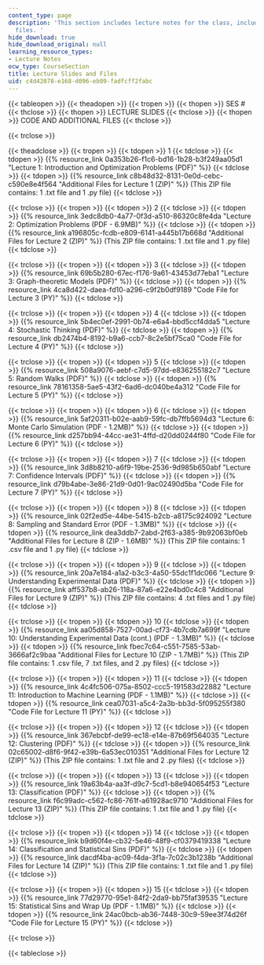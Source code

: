 ```yaml
---
content_type: page
description: 'This section includes lecture notes for the class, including associated
  files. '
hide_download: true
hide_download_original: null
learning_resource_types:
- Lecture Notes
ocw_type: CourseSection
title: Lecture Slides and Files
uid: c4d42078-e168-d096-eb09-fadfcff2fabc
---
```


{{< tableopen >}}
{{< theadopen >}}
{{< tropen >}}
{{< thopen >}}
SES #
{{< thclose >}}
{{< thopen >}}
LECTURE SLIDES
{{< thclose >}}
{{< thopen >}}
CODE AND ADDITIONAL FILES
{{< thclose >}}

{{< trclose >}}

{{< theadclose >}}
{{< tropen >}}
{{< tdopen >}}
1
{{< tdclose >}}
{{< tdopen >}}
{{% resource_link 0a353b26-f1c6-bd16-1b28-b3f249aa05d1 "Lecture 1: Introduction and Optimization Problems (PDF)" %}}
{{< tdclose >}}
{{< tdopen >}}
{{% resource_link c8b48d32-8131-0e0d-cebc-c590e8e4f564 "Additional Files for Lecture 1 (ZIP)" %}} (This ZIP file contains: 1 .txt file and 1 .py file)
{{< tdclose >}}

{{< trclose >}}
{{< tropen >}}
{{< tdopen >}}
2
{{< tdclose >}}
{{< tdopen >}}
{{% resource_link 3edc8db0-4a77-0f3d-a510-86320c8fe4da "Lecture 2: Optimization Problems (PDF - 6.9MB)" %}}
{{< tdclose >}}
{{< tdopen >}}
{{% resource_link a196805c-fcdb-e809-6141-a445b17b668d "Additional Files for Lecture 2 (ZIP)" %}} (This ZIP file contains: 1 .txt file and 1 .py file)
{{< tdclose >}}

{{< trclose >}}
{{< tropen >}}
{{< tdopen >}}
3
{{< tdclose >}}
{{< tdopen >}}
{{% resource_link 69b5b280-67ec-f176-9a61-43453d77eba1 "Lecture 3: Graph-theoretic Models (PDF)" %}}
{{< tdclose >}}
{{< tdopen >}}
{{% resource_link 4ca8d422-daea-fd10-a296-c9f2b0df9189 "Code File for Lecture 3 (PY)" %}}
{{< tdclose >}}

{{< trclose >}}
{{< tropen >}}
{{< tdopen >}}
4
{{< tdclose >}}
{{< tdopen >}}
{{% resource_link 5b4ec0ef-2991-0b74-e6a4-bbd5ccf4dda5 "Lecture 4: Stochastic Thinking (PDF)" %}}
{{< tdclose >}}
{{< tdopen >}}
{{% resource_link db2474b4-8192-b9a6-ccb7-8c2e5bf75ca0 "Code File for Lecture 4 (PY)" %}}
{{< tdclose >}}

{{< trclose >}}
{{< tropen >}}
{{< tdopen >}}
5
{{< tdclose >}}
{{< tdopen >}}
{{% resource_link 508a9076-aebf-c7d5-97dd-e836255182c7 "Lecture 5: Random Walks (PDF)" %}}
{{< tdclose >}}
{{< tdopen >}}
{{% resource_link 78161358-5ae5-43f2-6ad6-dc040be4a312 "Code File for Lecture 5 (PY)" %}}
{{< tdclose >}}

{{< trclose >}}
{{< tropen >}}
{{< tdopen >}}
6
{{< tdclose >}}
{{< tdopen >}}
{{% resource_link 5af20311-b02e-aab9-59fc-db7ffb5694d3 "Lecture 6: Monte Carlo Simulation (PDF - 1.2MB)" %}}
{{< tdclose >}}
{{< tdopen >}}
{{% resource_link d257bb94-44cc-ae31-4ffd-d20dd0244f80 "Code File for Lecture 6 (PY)" %}}
{{< tdclose >}}

{{< trclose >}}
{{< tropen >}}
{{< tdopen >}}
7
{{< tdclose >}}
{{< tdopen >}}
{{% resource_link 3d8b8210-a6f9-19be-2536-9d985b650abf "Lecture 7: Confidence Intervals (PDF)" %}}
{{< tdclose >}}
{{< tdopen >}}
{{% resource_link d79b4abe-3e86-21d9-0d01-9ac02490d5ba "Code File for Lecture 7 (PY)" %}}
{{< tdclose >}}

{{< trclose >}}
{{< tropen >}}
{{< tdopen >}}
8
{{< tdclose >}}
{{< tdopen >}}
{{% resource_link 02f2ed5e-44be-5415-b2cb-a8175c924092 "Lecture 8: Sampling and Standard Error (PDF - 1.3MB)" %}}
{{< tdclose >}}
{{< tdopen >}}
{{% resource_link dea3ddb7-2abd-2f63-a385-9b92063bf0eb "Additional Files for Lecture 8 (ZIP - 1.6MB)" %}} (This ZIP file contains: 1 .csv file and 1 .py file)
{{< tdclose >}}

{{< trclose >}}
{{< tropen >}}
{{< tdopen >}}
9
{{< tdclose >}}
{{< tdopen >}}
{{% resource_link 20a7e184-a1a2-b3c3-4a50-55dc1f1dc066 "Lecture 9: Understanding Experimental Data (PDF)" %}}
{{< tdclose >}}
{{< tdopen >}}
{{% resource_link aff537b8-ab26-118a-87a6-e22e4bd0c4c8 "Additional Files for Lecture 9 (ZIP)" %}} (This ZIP file contains: 4 .txt files and 1 .py file)
{{< tdclose >}}

{{< trclose >}}
{{< tropen >}}
{{< tdopen >}}
10
{{< tdclose >}}
{{< tdopen >}}
{{% resource_link aa05d858-7527-00ad-cf73-4b7cdb7a699f "Lecture 10: Understanding Experimental Data (cont.) (PDF - 1.3MB)" %}}
{{< tdclose >}}
{{< tdopen >}}
{{% resource_link fbec7c64-c551-7585-53ab-3666af2c9baa "Additional Files for Lecture 10 (ZIP - 1.7MB)" %}} (This ZIP file contains: 1 .csv file, 7 .txt files, and 2 .py files)
{{< tdclose >}}

{{< trclose >}}
{{< tropen >}}
{{< tdopen >}}
11
{{< tdclose >}}
{{< tdopen >}}
{{% resource_link 4c4fc506-075a-8502-ccc5-191583d22882 "Lecture 11: Introduction to Machine Learning (PDF - 1.1MB)" %}}
{{< tdclose >}}
{{< tdopen >}}
{{% resource_link cea07031-a5c4-2a3b-bb3d-5f095255f380 "Code File for Lecture 11 (PY)" %}}
{{< tdclose >}}

{{< trclose >}}
{{< tropen >}}
{{< tdopen >}}
12
{{< tdclose >}}
{{< tdopen >}}
{{% resource_link 367ebcbf-de99-ec18-e14e-87b69f564035 "Lecture 12: Clustering (PDF)" %}}
{{< tdclose >}}
{{< tdopen >}}
{{% resource_link 02c65002-d8f6-9f42-e39b-6a53ec010351 "Additional Files for Lecture 12 (ZIP)" %}} (This ZIP file contains: 1 .txt file and 2 .py files)
{{< tdclose >}}

{{< trclose >}}
{{< tropen >}}
{{< tdopen >}}
13
{{< tdclose >}}
{{< tdopen >}}
{{% resource_link 19a63b4a-aa3f-d9c7-5cd1-b8e940654f53 "Lecture 13: Classification (PDF)" %}}
{{< tdclose >}}
{{< tdopen >}}
{{% resource_link f6c99adc-c562-fc86-761f-a61928ac9710 "Additional Files for Lecture 13 (ZIP)" %}} (This ZIP file contains: 1 .txt file and 1 .py file)
{{< tdclose >}}

{{< trclose >}}
{{< tropen >}}
{{< tdopen >}}
14
{{< tdclose >}}
{{< tdopen >}}
{{% resource_link b9d60f4e-cb32-5e46-48f9-cf0379419338 "Lecture 14: Classification and Statistical Sins (PDF)" %}}
{{< tdclose >}}
{{< tdopen >}}
{{% resource_link dacdf4ba-ac09-f4da-3f1a-7c02c3b1238b "Additional Files for Lecture 14 (ZIP)" %}} (This ZIP file contains: 1 .txt file and 1 .py file)
{{< tdclose >}}

{{< trclose >}}
{{< tropen >}}
{{< tdopen >}}
15
{{< tdclose >}}
{{< tdopen >}}
{{% resource_link 77d29770-95e1-84f2-2da9-bb75faf39535 "Lecture 15: Statistical Sins and Wrap Up (PDF - 1.1MB)" %}}
{{< tdclose >}}
{{< tdopen >}}
{{% resource_link 24ac0bcb-ab36-7448-30c9-59ee3f74d26f "Code File for Lecture 15 (PY)" %}}
{{< tdclose >}}

{{< trclose >}}

{{< tableclose >}}